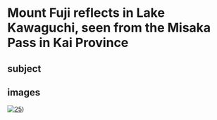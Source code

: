 # Mount Fuji reflects in Lake Kawaguchi, seen from the Misaka Pass in Kai Province

## subject

## images

[![25](https://upload.wikimedia.org/wikipedia/commons/thumb/4/4b/The_Fuji_reflects_in_Lake_Kawaguchi%2C_seen_from_the_Misaka_pass_in_the_Kai_province.jpg/290px-The_Fuji_reflects_in_Lake_Kawaguchi%2C_seen_from_the_Misaka_pass_in_the_Kai_province.jpg)](https://en.wikipedia.org/wiki/File:The_Fuji_reflects_in_Lake_Kawaguchi%2C_seen_from_the_Misaka_pass_in_the_Kai_province.jpg))
